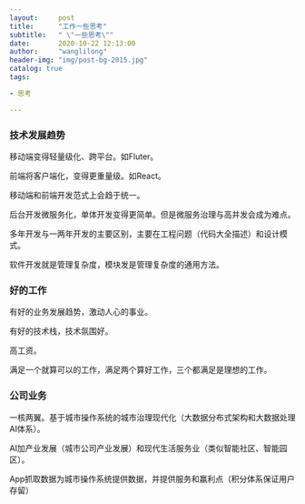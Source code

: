 ```yaml
---
layout:     post
title:      "工作一些思考"
subtitle:   " \"一些思考\""
date:       2020-10-22 12:13:00
author:     "wanglilong"
header-img: "img/post-bg-2015.jpg"
catalog: true
tags:

- 思考

---
```




### 技术发展趋势

移动端变得轻量级化、跨平台。如Fluter。

前端将客户端化，变得更重量级。如React。

移动端和前端开发范式上会趋于统一。

后台开发微服务化，单体开发变得更简单。但是微服务治理与高并发会成为难点。

多年开发与一两年开发的主要区别，主要在工程问题（代码大全描述）和设计模式。

软件开发就是管理复杂度，模块发是管理复杂度的通用方法。



### 好的工作

有好的业务发展趋势，激动人心的事业。

有好的技术栈，技术氛围好。

高工资。

满足一个就算可以的工作，满足两个算好工作，三个都满足是理想的工作。



### 公司业务

一核两翼。基于城市操作系统的城市治理现代化（大数据分布式架构和大数据处理AI体系）。

AI加产业发展（城市公司产业发展）和现代生活服务业（类似智能社区、智能园区）。

App抓取数据为城市操作系统提供数据，并提供服务和赢利点（积分体系保证用户存留）